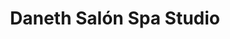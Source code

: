 ---
title: "Daneth Salón Spa Studio"
url: /guachipelin/daneth-salon-spa-studio/
shop: cosméticos
---